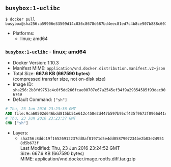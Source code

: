 ## `busybox:1-uclibc`

```console
$ docker pull busybox@sha256:a59906e33509d14c036c8678d687bd4eec81ed7c4b8ce907b888c607f6a1e0e6
```

-	Platforms:
	-	linux; amd64

### `busybox:1-uclibc` - linux; amd64

-	Docker Version: 1.10.3
-	Manifest MIME: `application/vnd.docker.distribution.manifest.v2+json`
-	Total Size: **667.6 KB (667590 bytes)**  
	(compressed transfer size, not on-disk size)
-	Image ID: `sha256:2b8fd9751c4c0f5dd266fcae00707e67a2545ef34f9a29354585f93dac906749`
-	Default Command: `["sh"]`

```dockerfile
# Thu, 23 Jun 2016 23:23:36 GMT
ADD file:9ca60502d646bdd815bb51e612c458e2d447b597b95cf435f9673f0966d41c1a in /
# Thu, 23 Jun 2016 23:23:37 GMT
CMD ["sh"]
```

-	Layers:
	-	`sha256:8ddc19f16526912237dd8af81971d5e4dd0587907234be2b83e249518d5b673f`  
		Last Modified: Thu, 23 Jun 2016 23:24:52 GMT  
		Size: 667.6 KB (667590 bytes)  
		MIME: application/vnd.docker.image.rootfs.diff.tar.gzip
